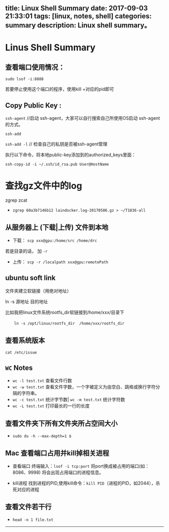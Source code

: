 title: Linux Shell Summary
date: 2017-09-03 21:33:01
tags: [linux, notes, shell]
categories: summary
description: Linux shell summary。
---

# Linus Shell Summary

## 查看端口使用情况：
`sudo lsof -i:8888`

若要停止使用这个端口的程序，使用kill +对应的pid即可

## Copy Public Key :

`ssh-agent` //启动 ssh-agent，大家可以自行搜索自己所使用OS启动 ssh-agent的方式。

`ssh-add`

`ssh-add -l` // 检查自己的私钥是否被ssh-agent管理

执行以下命令，将本地public-key添加到的authorized_keys里面：

`ssh-copy-id -i ~/.ssh/id_rsa.pub User@HostName`

# 查找gz文件中的log
zgrep zcat

- `zgrep 60a3b7146b12 laindocker.log-20170506.gz > ~/T1836-all`

## 从服务器上 (下载|上传) 文件到本地
- 下载： `scp xxx@gpu:/home/src /home/drc`

若是目录的话， 加 `-r`

- 上传： `scp -r /localpath xxx@gpu:remotePath`


## ubuntu soft link

文件夹建立软链接（用绝对地址）

ln -s 源地址 目的地址

比如我把linux文件系统rootfs_dir软链接到/home/xxx/目录下

　　`ln -s /opt/linux/rootfs_dir  /home/xxx/rootfs_dir`
　　
## 查看系统版本

`cat /etc/issue `  

## `WC` Notes

- `wc -l test.txt` 查看文件行数
- `wc -w test.txt` 查看文件字数，一个字被定义为由空白、跳格或换行字符分隔的字符串。
- `wc -c test.txt` 统计字节数| `wc -m test.txt` 统计字符数
- `wc -L test.txt` 打印最长的一行的长度 

## 查看文件夹下所有文件夹所占空间大小
- `sudo du -h --max-depth=1 `s

## Mac 查看端口占用并kill掉相关进程

- 查看端口
终端输入：`lsof -i tcp:port` 将port换成被占用的端口(如：8086、9998)
将会出现占用端口的进程信息。

- kill进程
找到进程的PID,使用kill命令：`kill PID`（进程的PID，如2044），杀死对应的进程

## 查看文件若干行

- `head -n 1 file.txt` 


--- 
　　
